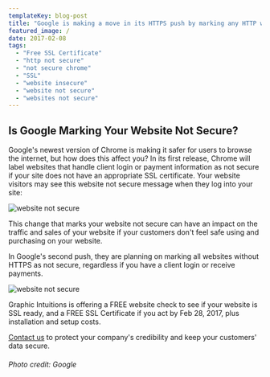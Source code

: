 ```yaml
---
templateKey: blog-post
title: "Google is making a move in its HTTPS push by marking any HTTP website not secure in Chrome."
featured_image: /
date: 2017-02-08
tags:
  - "Free SSL Certificate"
  - "http not secure"
  - "not secure chrome"
  - "SSL"
  - "website insecure"
  - "website not secure"
  - "websites not secure"
---
```


## Is Google Marking Your Website Not Secure?

Google's newest version of Chrome is making it safer for users to browse the internet, but how does this affect you? In its first release, Chrome will label websites that handle client login or payment information as not secure if your site does not have an appropriate SSL certificate. Your website visitors may see this website not secure message when they log into your site:

![website not secure](/img/Screen-Shot-2017-02-02-at-11.29.13-AM.png)

This change that marks your website not secure can have an impact on the traffic and sales of your website if your customers don't feel safe using and purchasing on your website.

In Google's second push, they are planning on marking all websites without HTTPS as not secure, regardless if you have a client login or receive payments.

![website not secure](/img/Screen-Shot-2017-02-02-at-11.32.20-AM.png)

Graphic Intuitions is offering a FREE website check to see if your website is SSL ready, and a FREE SSL Certificate if you act by Feb 28, 2017, plus installation and setup costs.

[Contact us](http://www.graphicintuitions.com/get-in-touch/) to protect your company's credibility and keep your customers' data secure.

###### Photo credit: Google